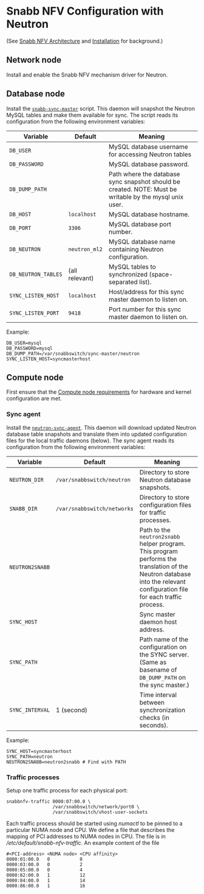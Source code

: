 # Snabb NFV Configuration with Neutron

(See [Snabb NFV Architecture](architecture.md) and
[Installation](installation.md) for background.)

## Network node

Install and enable the Snabb NFV mechanism driver for Neutron.

## Database node

Install the
[`snabb-sync-master`](https://github.com/SnabbCo/snabbswitch/blob/master/src/designs/neutron/neutron-sync-master)
script. This daemon will snapshot the Neutron MySQL tables and make them
available for sync. The script reads its configuration from the following
environment variables:

| Variable            | Default | Meaning |
| ------------------- | ------- | ------- |
| `DB_USER`           || MySQL database username for accessing Neutron tables|
| `DB_PASSWORD`       || MySQL database password.
| `DB_DUMP_PATH`      || Path where the database sync snapshot should be created.    NOTE: Must be writable by the mysql unix user.
| `DB_HOST`           |`localhost`| MySQL database hostname.
| `DB_PORT`           |`3306`| MySQL database port number.
| `DB_NEUTRON`        |`neutron_ml2`| MySQL database name containing Neutron configuration.
| `DB_NEUTRON_TABLES` |(all relevant)|MySQL tables to synchronized (space-separated list).
| `SYNC_LISTEN_HOST`  |`localhost`| Host/address for this sync master daemon to listen on.
| `SYNC_LISTEN_PORT`  |`9418`|Port number for this sync master daemon to listen on.

Example:

```
DB_USER=mysql
DB_PASSWORD=mysql
DB_DUMP_PATH=/var/snabbswitch/sync-master/neutron
SYNC_LISTEN_HOST=syncmasterhost
```
## Compute node

First ensure that the [Compute node requirements](compute-node-requirements.md)
for hardware and kernel configuration are met.

### Sync agent

Install the [`neutron-sync-agent`](https://github.com/SnabbCo/snabbswitch/blob/master/src/designs/neutron/neutron-sync-agent).
This daemon will download updated Neutron database table snapshots and
translate them into updated configuration files for the local traffic
daemons (below). The sync agent reads its configuration from the
following environment variables:

| Variable            | Default | Meaning |
| ------------------- | ------- | ------- |
| `NEUTRON_DIR`       | `/var/snabbswitch/neutron` | Directory to store Neutron database snapshots. |
| `SNABB_DIR`         | `/var/snabbswitch/networks` | Directory to store configuration files for traffic processes. |
| `NEUTRON2SNABB`     | | Path to the `neutron2snabb` helper program. This program performs the translation of the Neutron database into the relevant configuration file for each traffic process. |
| `SYNC_HOST`         | | Sync master daemon host address. |
| `SYNC_PATH`         | | Path name of the configuration on the SYNC server. (Same as basename of `DB_DUMP_PATH` on the sync master.) |
| `SYNC_INTERVAL`     | 1 (second) | Time interval between synchronization checks (in seconds). |

Example:

```
SYNC_HOST=syncmasterhost
SYNC_PATH=neutron
NEUTRON2SNABB=neutron2snabb # Find with PATH
```

### Traffic processes

Setup one traffic process for each physical port:

```
snabbnfv-traffic 0000:07:00.0 \
                 /var/snabbswitch/network/port0 \
                 /var/snabbswitch/vhost-user-sockets
```

Each traffic process should be started using _numactl_ to be pinned to a
particular NUMA node and CPU. We define a file that describes the mapping
of PCI addresses to NUMA nodes in CPU. The file is in
_/etc/default/snabb-nfv-traffic_. An example content of the file

```
#<PCI-address> <NUMA node> <CPU affinity>
0000:01:00.0   0           0
0000:03:00.0   0           2
0000:05:00.0   0           4
0000:82:00.0   1           12
0000:84:00.0   1           14
0000:86:00.0   1           16
```
